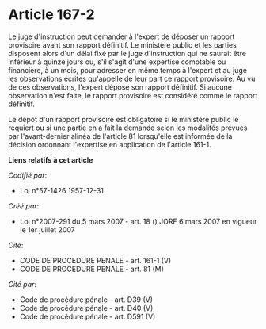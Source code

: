 # Article 167-2

Le juge d'instruction peut demander à l'expert de déposer un rapport provisoire avant son rapport définitif. Le ministère
public et les parties disposent alors d'un délai fixé par le juge d'instruction qui ne saurait être inférieur à quinze jours
ou, s'il s'agit d'une expertise comptable ou financière, à un mois, pour adresser en même temps à l'expert et au juge les
observations écrites qu'appelle de leur part ce rapport provisoire. Au vu de ces observations, l'expert dépose son rapport
définitif. Si aucune observation n'est faite, le rapport provisoire est considéré comme le rapport définitif.

Le dépôt d'un rapport provisoire est obligatoire si le ministère public le requiert ou si une partie en a fait la demande
selon les modalités prévues par l'avant-dernier alinéa de l'article 81 lorsqu'elle est informée de la décision ordonnant
l'expertise en application de l'article 161-1.

**Liens relatifs à cet article**

_Codifié par_:

  - Loi n°57-1426 1957-12-31

_Créé par_:

  - Loi n°2007-291 du 5 mars 2007 - art. 18 () JORF 6 mars 2007 en vigueur le 1er juillet 2007

_Cite_:

  - CODE DE PROCEDURE PENALE - art. 161-1 (V)
  - CODE DE PROCEDURE PENALE - art. 81 (M)

_Cité par_:

  - Code de procédure pénale - art. D39 (V)
  - Code de procédure pénale - art. D40 (V)
  - Code de procédure pénale - art. D591 (V)
